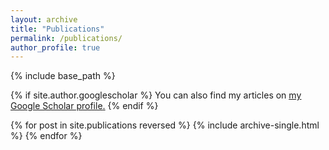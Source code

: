 ```yaml
---
layout: archive
title: "Publications"
permalink: /publications/
author_profile: true
---
```


{% include base_path %}

{% if site.author.googlescholar %}
  You can also find my articles on <u><a href="{{site.author.googlescholar}}">my Google Scholar profile</a>.</u>
{% endif %}

{% for post in site.publications reversed %}
  {% include archive-single.html %}
{% endfor %}
